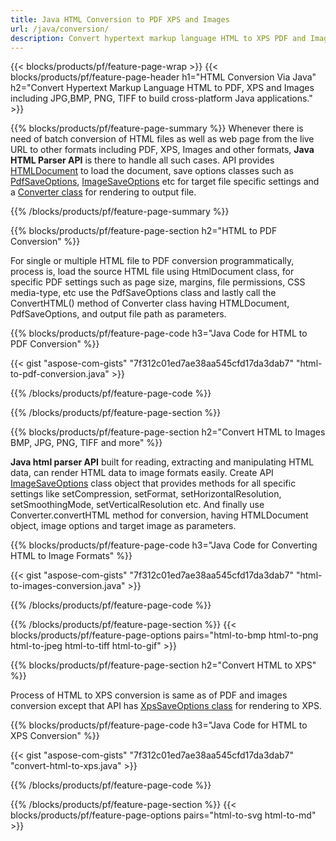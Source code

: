 ```yaml
---
title: Java HTML Conversion to PDF XPS and Images
url: /java/conversion/
description: Convert hypertext markup language HTML to XPS PDF and Images via Java library.
---
```


{{< blocks/products/pf/feature-page-wrap >}}
{{< blocks/products/pf/feature-page-header h1="HTML Conversion Via Java" h2="Convert Hypertext Markup Language HTML to PDF, XPS and Images including JPG,BMP, PNG, TIFF to build cross-platform Java applications." >}}

{{% blocks/products/pf/feature-page-summary %}}
Whenever there is need of batch conversion of HTML files as well as web page from the live URL to other formats including PDF, XPS, Images and other formats, **Java HTML Parser API** is there to handle all such cases. API provides [HTMLDocument](https://reference.aspose.com/html/java/com.aspose.html/HTMLDocument) to load the document, save options classes such as [PdfSaveOptions](https://reference.aspose.com/html/java/com.aspose.html.saving/pdfsaveoptions), [ImageSaveOptions](https://reference.aspose.com/html/java/com.aspose.html.saving/package-frame) etc for target file specific settings and a [Converter class](https://reference.aspose.com/html/java/com.aspose.html/package-frame) for rendering to output file.

{{% /blocks/products/pf/feature-page-summary  %}}

{{% blocks/products/pf/feature-page-section  h2="HTML to PDF Conversion" %}}

For single or multiple HTML file to PDF conversion programmatically, process is, load the source HTML file using HtmlDocument class, for specific PDF settings such as page size, margins, file permissions, CSS media-type, etc use the PdfSaveOptions class and lastly call the ConvertHTML() method of Converter class having HTMLDocument, PdfSaveOptions, and output file path as parameters.

{{% blocks/products/pf/feature-page-code h3="Java Code for HTML to PDF Conversion" %}}

{{< gist "aspose-com-gists" "7f312c01ed7ae38aa545cfd17da3dab7" "html-to-pdf-conversion.java" >}}

{{% /blocks/products/pf/feature-page-code  %}}

{{% /blocks/products/pf/feature-page-section %}}

{{% blocks/products/pf/feature-page-section  h2="Convert HTML to Images BMP, JPG, PNG, TIFF and more" %}}

**Java html parser API** built for reading, extracting and manipulating HTML data, can render HTML data to image formats easily. Create API [ImageSaveOptions](https://reference.aspose.com/html/java/com.aspose.html.saving/ImageSaveOptions) class object that provides methods for all specific settings like setCompression, setFormat, setHorizontalResolution, setSmoothingMode, setVerticalResolution etc. And finally use Converter.convertHTML method for conversion, having HTMLDocument object, image options and target image as parameters.

{{% blocks/products/pf/feature-page-code h3="Java Code for Converting HTML to Image Formats" %}}

{{< gist "aspose-com-gists" "7f312c01ed7ae38aa545cfd17da3dab7" "html-to-images-conversion.java" >}}

{{% /blocks/products/pf/feature-page-code  %}}

{{% /blocks/products/pf/feature-page-section %}}
{{< blocks/products/pf/feature-page-options pairs="html-to-bmp html-to-png html-to-jpeg html-to-tiff html-to-gif" >}}

{{% blocks/products/pf/feature-page-section  h2="Convert HTML to XPS" %}}


Process of HTML to XPS conversion is same as of PDF and images conversion except that API has [XpsSaveOptions class](https://reference.aspose.com/html/java/com.aspose.html.saving/xpssaveoptions) for rendering to XPS.

{{% blocks/products/pf/feature-page-code h3="Java Code for HTML to XPS Conversion" %}}


{{< gist "aspose-com-gists" "7f312c01ed7ae38aa545cfd17da3dab7" "convert-html-to-xps.java" >}}

{{% /blocks/products/pf/feature-page-code  %}}

{{% /blocks/products/pf/feature-page-section %}}
{{< blocks/products/pf/feature-page-options pairs="html-to-svg html-to-md" >}}